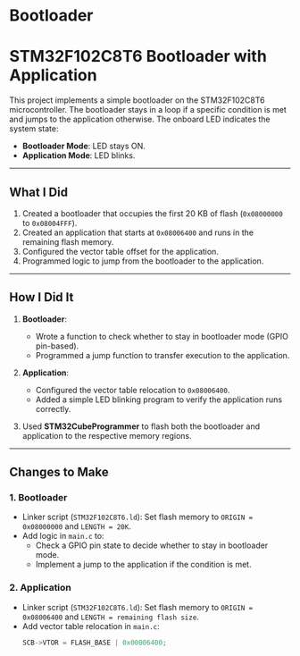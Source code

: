 # Bootloader
# STM32F102C8T6 Bootloader with Application

This project implements a simple bootloader on the STM32F102C8T6 microcontroller. The bootloader stays in a loop if a specific condition is met and jumps to the application otherwise. The onboard LED indicates the system state:
- **Bootloader Mode**: LED stays ON.
- **Application Mode**: LED blinks.

---

## What I Did
1. Created a bootloader that occupies the first 20 KB of flash (`0x08000000` to `0x08004FFF`).
2. Created an application that starts at `0x08006400` and runs in the remaining flash memory.
3. Configured the vector table offset for the application.
4. Programmed logic to jump from the bootloader to the application.

---

## How I Did It
1. **Bootloader**:
   - Wrote a function to check whether to stay in bootloader mode (GPIO pin-based).
   - Programmed a jump function to transfer execution to the application.

2. **Application**:
   - Configured the vector table relocation to `0x08006400`.
   - Added a simple LED blinking program to verify the application runs correctly.

3. Used **STM32CubeProgrammer** to flash both the bootloader and application to the respective memory regions.

---

## Changes to Make

### 1. Bootloader
- Linker script (`STM32F102C8T6.ld`):
  Set flash memory to `ORIGIN = 0x08000000` and `LENGTH = 20K`.
- Add logic in `main.c` to:
  - Check a GPIO pin state to decide whether to stay in bootloader mode.
  - Implement a jump to the application if the condition is met.

### 2. Application
- Linker script (`STM32F102C8T6.ld`):
  Set flash memory to `ORIGIN = 0x08006400` and `LENGTH = remaining flash size`.
- Add vector table relocation in `main.c`:
  ```c
  SCB->VTOR = FLASH_BASE | 0x00006400;
